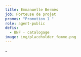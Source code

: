 ```yaml
---
title: Emmanuelle Bermès
job: Porteuse de projet
promos: "Promotion 1 "
role: agent-public
defis:
  - BNF - catalogage
image: img/placeholder_femme.png
---
```

\-